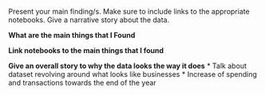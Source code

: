 Present your main finding/s. Make sure to include links to the appropriate notebooks. Give a narrative story about the data.

__What are the main things that I Found__

__Link notebooks to the main things that I found__

__Give an overall story to why the data looks the way it does__
    * Talk about dataset revolving around what looks like businesses
    * Increase of spending and transactions towards the end of the year